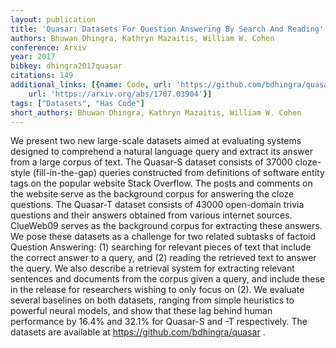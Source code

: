 ```yaml
---
layout: publication
title: 'Quasar: Datasets For Question Answering By Search And Reading'
authors: Bhuwan Dhingra, Kathryn Mazaitis, William W. Cohen
conference: Arxiv
year: 2017
bibkey: dhingra2017quasar
citations: 149
additional_links: [{name: Code, url: 'https://github.com/bdhingra/quasar'}, {name: Paper,
    url: 'https://arxiv.org/abs/1707.03904'}]
tags: ["Datasets", "Has Code"]
short_authors: Bhuwan Dhingra, Kathryn Mazaitis, William W. Cohen
---
```

We present two new large-scale datasets aimed at evaluating systems designed
to comprehend a natural language query and extract its answer from a large
corpus of text. The Quasar-S dataset consists of 37000 cloze-style
(fill-in-the-gap) queries constructed from definitions of software entity tags
on the popular website Stack Overflow. The posts and comments on the website
serve as the background corpus for answering the cloze questions. The Quasar-T
dataset consists of 43000 open-domain trivia questions and their answers
obtained from various internet sources. ClueWeb09 serves as the background
corpus for extracting these answers. We pose these datasets as a challenge for
two related subtasks of factoid Question Answering: (1) searching for relevant
pieces of text that include the correct answer to a query, and (2) reading the
retrieved text to answer the query. We also describe a retrieval system for
extracting relevant sentences and documents from the corpus given a query, and
include these in the release for researchers wishing to only focus on (2). We
evaluate several baselines on both datasets, ranging from simple heuristics to
powerful neural models, and show that these lag behind human performance by
16.4% and 32.1% for Quasar-S and -T respectively. The datasets are available at
https://github.com/bdhingra/quasar .